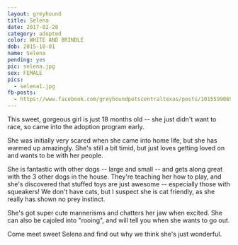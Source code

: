 ```yaml
---
layout: greyhound
title: Selena
date: 2017-02-28
category: adopted
color: WHITE AND BRINDLE
dob: 2015-10-01
name: Selena
pending: yes
pic: selena.jpg
sex: FEMALE
pics:
  - selena1.jpg
fb-posts:
  - https://www.facebook.com/greyhoundpetscentraltexas/posts/10155990693338572:0
---
```


This sweet, gorgeous girl is just 18 months old -- she just didn't want to race, so came into the adoption program early.

She was initially very scared when she came into home life, but she has warmed up amazingly.  She's still a bit timid, but just loves getting loved on and wants to be with her people.  

She is fantastic with other dogs -- large and small -- and gets along great with the 3 other dogs in the house.  They're teaching her how to play, and she's discovered that stuffed toys are just awesome -- especially those with squeakers!  We don't have cats, but I suspect she is cat friendly, as she really has shown no prey instinct.

She's got super cute mannerisms and chatters her jaw when excited.  She can also be cajoled into "rooing", and will tell you when she wants to go out.  
 
Come meet sweet Selena and find out why we think she's just wonderful.
